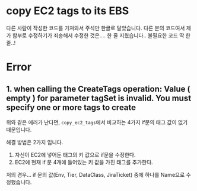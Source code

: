 # copy EC2 tags to its EBS

다른 사람이 작성한 코드를 가져와서 주석만 한글로 달았습니다.
다른 분의 코드여서 제가 함부로 수정하기가 죄송해서 수정한 것은....
한 줄 지웠습니다.. 불필요한 코드 딱 한줄..!

# Error

## 1. when calling the CreateTags operation: Value ( empty ) for parameter tagSet is invalid. You must specify one or more tags to create

위와 같은 에러가 난다면, `copy_ec2_tags`에서 비교하는 4가지 if문의 태그 값이 없기 때문입니다. 

해결 방법은 2가지 입니다.
1. 자신이 EC2에 넣어둔 태그의 키 값으로 if문을 수정한다.
2. EC2에 현재 if 문 4개에 들어있는 키 값을 가진 태그를 추가한다.

저의 경우... if 문의 값(Env, Tier, DataClass, JiraTicket) 중에 하나를 Name으로 수정했습니다.
